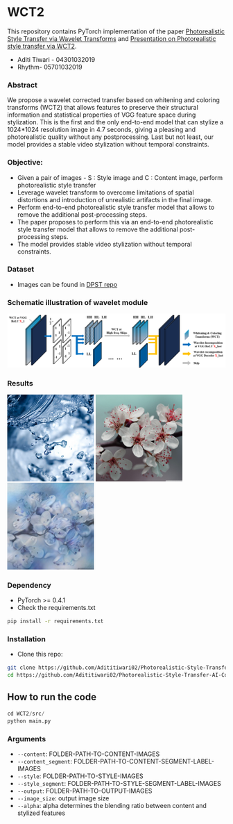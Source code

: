 # WCT2
This repository contains PyTorch implementation of the paper [Photorealistic Style Transfer via Wavelet Transforms](https://arxiv.org/abs/1903.09760) and [Presentation on Photorealistic style transfer via WCT2](https://docs.google.com/document/d/1XXqfoJc23DFYfQnyIVZVKkxQ1gebP0vDyRa0_sZizDI/edit).
- Aditi Tiwari - 04301032019
- Rhythm- 05701032019

### Abstract 
We propose a wavelet corrected transfer based
on whitening and coloring transforms (WCT2) that allows
features to preserve their structural information and statistical
properties of VGG feature space during stylization.
This is the first and the only end-to-end model that can
stylize a 1024*1024 resolution image in 4.7 seconds, giving
a pleasing and photorealistic quality without any postprocessing.
Last but not least, our model provides a stable
video stylization without temporal constraints.

### Objective:
- Given a pair of images - S : Style image and C : Content image, perform photorealistic style transfer
- Leverage wavelet transform to overcome limitations of spatial distortions and introduction of unrealistic artifacts in the final image.
- Perform end-to-end photorealistic style transfer model that allows to remove the additional post-processing steps.
- The paper proposes to perform this via an end-to-end photorealistic style transfer model that allows to remove the additional post-processing steps.
- The model provides stable video stylization without temporal constraints. 

### Dataset
  - Images can be found in [DPST repo](https://github.com/luanfujun/deep-photo-styletransfer)

 

### Schematic illustration of wavelet module
<img src="Image/haar-wavelet.png" width="1000" title="wavelet module"> 

### Results
<p float="left">
 <img src="WCT2/images/style/in1.jpg" width="200" title="style image"> 
<img src="WCT2/images/content/in1.jpg" width="200" title="content image"> 
<img src="WCT2/images/output/in1.jpg" width="200" title="output image"> 
 </p>


### Dependency
- PyTorch >= 0.4.1
- Check the requirements.txt
```bash
pip install -r requirements.txt
```
### Installation
- Clone this repo:
```bash
git clone https://github.com/Adititiwari02/Photorealistic-Style-Transfer-AI-College.git
cd https://github.com/Adititiwari02/Photorealistic-Style-Transfer-AI-College.git
```

## How to run the code
```python
cd WCT2/src/
python main.py
```

  
### Arguments
- `--content`: FOLDER-PATH-TO-CONTENT-IMAGES
- `--content_segment`: FOLDER-PATH-TO-CONTENT-SEGMENT-LABEL-IMAGES
- `--style`: FOLDER-PATH-TO-STYLE-IMAGES
- `--style_segment`: FOLDER-PATH-TO-STYLE-SEGMENT-LABEL-IMAGES
- `--output`: FOLDER-PATH-TO-OUTPUT-IMAGES
- `--image_size`: output image size
- `--alpha`: alpha determines the blending ratio between content and stylized features

